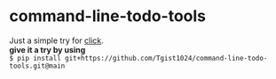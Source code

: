 # command-line-todo-tools
Just a simple try for [click](https://github.com/pallets/click).  
**give it a try by using**  
`$ pip install git+https://github.com/Tgist1024/command-line-todo-tools.git@main`
